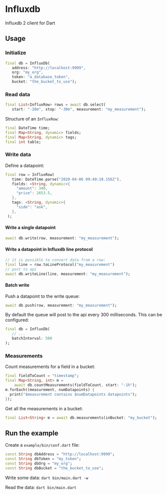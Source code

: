 # Influxdb

Influxdb 2 client for Dart

## Usage

### Initialize

   ```dart
   final db = InfluxDb(
      address: "http://localhost:9999",
      org: "my_org",
      token: "a_database_token",
      bucket: "the_bucket_to_use");
   ```

### Read data

   ```dart
   final List<InfluxRow> rows = await db.select(
      start: "-20m", stop: "-30m", measurement: "my_measurement");
   ```

Structure of an `InfluxRow`:

   ```dart
  final DateTime time;
  final Map<String, dynamic> fields;
  final Map<String, dynamic> tags;
  final int table;
   ```

### Write data

Define a datapoint:

   ```dart
   final row = InfluxRow(
      time: DateTime.parse("2020-04-06 09:49:18.156Z"),
      fields: <String, dynamic>{
        "amount": 340,
        "price": 2653.5,
      },
      tags: <String, dynamic>{
        "side": "ask",
      },
    );
   ```

#### Write a single datapoint

   ```dart
  await db.write(row, measurement: "my_measurement");
   ```

#### Write a datapoint in Influxdb line protocol

   ```dart
   // it is possible to convert data from a row:
   final line = row.toLineProtocol("my_measurement")
   // post to api
   await db.writeLine(line, measurement: "my_measurement");
   ```

#### Batch write

Push a datapoint to the write queue:

   ```dart
  await db.push(row, measurement: "my_measurement");
   ```

By default the queue will post to the api every 300 milliseconds. This can be configured:

   ```dart
   final db = InfluxDb(
      // ...
      batchInterval: 500
   );
   ```

### Measurements

Count measurements for a field in a bucket:

   ```dart
   final fieldToCount = "timestamp";
   final Map<String, int> m =
       await db.countMeasurements(fieldToCount, start: "-1h");
   m.forEach((measurement, numDatapoints) {
     print("$measurement contains $numDatapoints datapoints");
   });
   ```

Get all the measurements in a bucket:

   ```dart
   final List<String> m = await db.measurements(inBucket: "my_bucket");
   ```

## Run the example

Create a `example/bin/conf.dart` file:

   ```dart
   const String dbAddress = "http://localhost:9999";
   const String dbToken = "my_token";
   const String dbOrg = "my_org";
   const String dbBucket = "the_bucket_to_use";
   ```

Write some data: `dart bin/main.dart -w`

Read the data: `dart bin/main.dart`